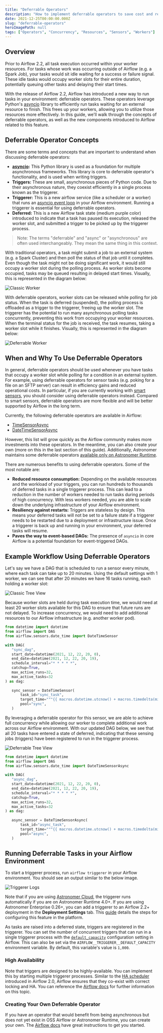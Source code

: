 ```yaml
---
title: "Deferrable Operators"
description: "How to implement deferrable operators to save cost and resources with Airflow."
date: 2021-12-25T00:00:00.000Z
slug: "deferrable-operators"
heroImagePath: null
tags: ["Operators", "Concurrency", "Resources", "Sensors", "Workers"]
---
```


## Overview

Prior to Airflow 2.2, all task execution occurred within your worker resources. For tasks whose work was occurring outside of Airflow (e.g. a Spark Job), your tasks would sit idle waiting for a success or failure signal. These idle tasks would occupy worker slots for their entire duration, potentially queuing other tasks and delaying their start times.

With the release of Airflow 2.2, Airflow has introduced a new way to run tasks in your environment: deferrable operators. These operators leverage Python's [asyncio](https://docs.python.org/3/library/asyncio.html) library to efficiently run tasks waiting for an external resource to finish. This frees up your workers, allowing you to utilize those resources more effectively. In this guide, we'll walk through the concepts of deferrable operators, as well as the new components introduced to Airflow related to this feature.

## Deferrable Operator Concepts

There are some terms and concepts that are important to understand when discussing deferrable operators:

- **[asyncio](https://docs.python.org/3/library/asyncio.html):** This Python library is used as a foundation for multiple asynchronous frameworks. This library is core to deferrable operator's functionality, and is used when writing triggers.
- **Triggers:** These are small, asynchronous pieces of Python code. Due to their asynchronous nature, they coexist efficiently in a single process known as the triggerer.
- **Triggerer:** This is a new airflow service (like a scheduler or a worker) that runs an [asyncio event loop](https://docs.python.org/3/library/asyncio-eventloop.html#asyncio-event-loop) in your Airflow environment. Running a triggerer is essential for using deferrable operators.
- **Deferred:** This is a new Airflow task state (medium purple color) introduced to indicate that a task has paused its execution, released the worker slot, and submitted a trigger to be picked up by the triggerer process.

> Note: The terms "deferrable" and "async" or "asynchronous" are often used interchangeably. They mean the same thing in this context.

With traditional operators, a task might submit a job to an external system (e.g. a Spark Cluster) and then poll the status of that job until it completes. Even though the task might not be doing significant work, it would still occupy a worker slot during the polling process. As worker slots become occupied, tasks may be queued resulting in delayed start times. Visually, this is represented in the diagram below:

![Classic Worker](https://assets2.astronomer.io/main/guides/deferrable-operators/classic_worker_process.png)

With deferrable operators, worker slots can be released while polling for job status. When the task is deferred (suspended), the polling process is offloaded as a trigger to the triggerer, freeing up the worker slot. The triggerer has the potential to run many asynchronous polling tasks concurrently, preventing this work from occupying your worker resources. When the terminal status for the job is received, the task resumes, taking a worker slot while it finishes. Visually, this is represented in the diagram below:

![Deferrable Worker](https://assets2.astronomer.io/main/guides/deferrable-operators/deferrable_operator_process.png)

## When and Why To Use Deferrable Operators

In general, deferrable operators should be used whenever you have tasks that occupy a worker slot while polling for a condition in an external system. For example, using deferrable operators for sensor tasks (e.g. poking for a file on an SFTP server) can result in efficiency gains and reduced operational costs. In particular, if you are currently working with [smart sensors](https://airflow.apache.org/docs/apache-airflow/stable/concepts/deferring.html#smart-sensors), you should consider using deferrable operators instead. Compared to smart sensors, deferrable operators are more flexible and will be better supported by Airflow in the long term.

Currently, the following deferrable operators are available in Airflow:

- [TimeSensorAsync](https://airflow.apache.org/docs/apache-airflow/stable/_api/airflow/sensors/time_sensor/index.html?highlight=timesensor#module-contents)
- [DateTimeSensorAsync](https://airflow.apache.org/docs/apache-airflow/stable/_api/airflow/sensors/date_time/index.html#airflow.sensors.date_time.DateTimeSensorAsync)

However, this list will grow quickly as the Airflow community makes more investments into these operators. In the meantime, you can also create your own (more on this in the last section of this guide). Additionally, Astronomer maintains some deferrable operators [available only on Astronomer Runtime](https://docs.astronomer.io/cloud/deferrable-operators/#astronomers-deferrable-operators).

There are numerous benefits to using deferrable operators. Some of the most notable are:

- **Reduced resource consumption:** Depending on the available resources and the workload of your triggers, you can run hundreds to thousands of deferred tasks in a single triggerer process. This can lead to a reduction in the number of workers needed to run tasks during periods of high concurrency. With less workers needed, you are able to scale down the underlying infrastructure of your Airflow environment.
- **Resiliency against restarts:** Triggers are stateless by design. This means your deferred tasks will not be set to a failure state if a triggerer needs to be restarted due to a deployment or infrastructure issue. Once a triggerer is back up and running in your environment, your deferred tasks will resume.
- **Paves the way to event-based DAGs:** The presence of `asyncio` in core Airflow is a potential foundation for event-triggered DAGs.

## Example Workflow Using Deferrable Operators

Let's say we have a DAG that is scheduled to run a sensor every minute, where each task can take up to 20 minutes. Using the default settings with 1 worker, we can see that after 20 minutes we have 16 tasks running, each holding a worker slot:

![Classic Tree View](https://assets2.astronomer.io/main/guides/deferrable-operators/classic_tree_view.png)

Because worker slots are held during task execution time, we would need at least 20 worker slots available for this DAG to ensure that future runs are not delayed. To increase concurrency, we would need to add additional resources to our Airflow infrastructure (e.g. another worker pod). 

```python
from datetime import datetime
from airflow import DAG
from airflow.sensors.date_time import DateTimeSensor
 
with DAG(
   "sync_dag",
   start_date=datetime(2021, 12, 22, 20, 0),
   end_date=datetime(2021, 12, 22, 20, 19),
   schedule_interval="* * * * *",
   catchup=True,
   max_active_runs=32,
   max_active_tasks=32
) as dag:
 
   sync_sensor = DateTimeSensor(
       task_id="sync_task",
       target_time="""{{ macros.datetime.utcnow() + macros.timedelta(minutes=20) }}""",
       pool="sync",
   )
```

By leveraging a deferrable operator for this sensor, we are able to achieve full concurrency while allowing our worker to complete additional work across our Airflow environment. With our updated DAG below, we see that all 20 tasks have entered a state of deferred, indicating that these sensing jobs (triggers) have been registered to run in the triggerer process.

![Deferrable Tree View](https://assets2.astronomer.io/main/guides/deferrable-operators/deferrable_tree_view.png)

```python
from datetime import datetime
from airflow import DAG
from airflow.sensors.date_time import DateTimeSensorAsync
 
with DAG(
   "async_dag",
   start_date=datetime(2021, 12, 22, 20, 0),
   end_date=datetime(2021, 12, 22, 20, 19),
   schedule_interval="* * * * *",
   catchup=True,
   max_active_runs=32,
   max_active_tasks=32
) as dag:
 
   async_sensor = DateTimeSensorAsync(
       task_id="async_task",
       target_time="""{{ macros.datetime.utcnow() + macros.timedelta(minutes=20) }}""",
       pool="async",
   )
```

## Running Deferrable Tasks in your Airflow Environment

To start a triggerer process, run `airflow triggerer` in your Airflow environment. You should see an output similar to the below image.

![Triggerer Logs](https://assets2.astronomer.io/main/guides/deferrable-operators/triggerer_logs.png)

Note that if you are using [Astronomer Cloud](https://docs.astronomer.io/cloud/deferrable-operators#prerequisites), the triggerer runs automatically if you are on Astronomer Runtime 4.0+. If you are using Astronomer Enterprise 0.26+, you can add a triggerer to an Airflow 2.2+ deployment in the **Deployment Settings** tab. This [guide](https://docs.astronomer.io/enterprise/configure-deployment#triggerer) details the steps for configuring this feature in the platform.

As tasks are raised into a deferred state, triggers are registered in the triggerer. You can set the number of concurrent triggers that can run in a single triggerer process with the [`default_capacity`](https://airflow.apache.org/docs/apache-airflow/stable/configurations-ref.html#triggerer) configuration setting in Airflow. This can also be set via the `AIRFLOW__TRIGGERER__DEFAULT_CAPACITY` environment variable. By default, this variable's value is `1,000`.

### High Availability

Note that triggers are designed to be highly-available. You can implement this by starting multiple triggerer processes. Similar to the [HA scheduler](https://airflow.apache.org/docs/apache-airflow/stable/concepts/scheduler.html#running-more-than-one-scheduler) introduced in Airflow 2.0, Airflow ensures that they co-exist with correct locking and HA. You can reference the [Airflow docs](https://airflow.apache.org/docs/apache-airflow/stable/concepts/deferring.html#high-availability) for further information on this topic.

### Creating Your Own Deferrable Operator

If you have an operator that would benefit from being asynchronous but does not yet exist in OSS Airflow or Astronomer Runtime, you can create your own. The [Airflow docs](https://airflow.apache.org/docs/apache-airflow/stable/concepts/deferring.html#writing-deferrable-operators) have great instructions to get you started.

